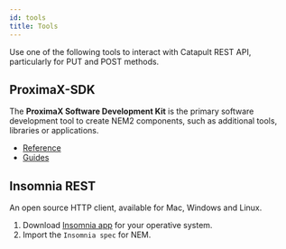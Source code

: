 ```yaml
---
id: tools
title: Tools
---
```

Use one of the following tools to interact with Catapult REST API, particularly for PUT and POST methods.

## ProximaX-SDK

The **ProximaX Software Development Kit** is the primary software development tool to create NEM2 components, such as additional tools, libraries or applications.

- [Reference](../sdks/overview.md)
- [Guides](../built-in-features/account.md)

## Insomnia REST

An open source HTTP client, available for Mac, Windows and Linux.

1. Download [Insomnia app](https://insomnia.rest/) for your operative system.
2. Import the `Insomnia spec` for NEM.

